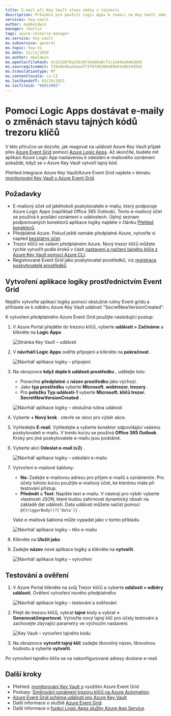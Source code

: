 ```yaml
---
title: E-mail při Key Vault stavu změny v tajnosti
description: Průvodce pro použití Logic Apps k reakci na Key Vault změny tajných klíčů
services: key-vault
author: msmbaldwin
manager: rkarlin
tags: azure-resource-manager
ms.service: key-vault
ms.subservice: general
ms.topic: how-to
ms.date: 11/11/2019
ms.author: mbaldwin
ms.openlocfilehash: 9c522d870a25b3df34ab6a0cf1c1e944a6462685
ms.sourcegitcommit: f28ebb95ae9aaaff3f87d8388a09b41e0b3445b5
ms.translationtype: MT
ms.contentlocale: cs-CZ
ms.lasthandoff: 03/29/2021
ms.locfileid: "96013985"
---
```

# <a name="use-logic-apps-to-receive-email-about-status-changes-of-key-vault-secrets"></a>Pomocí Logic Apps dostávat e-maily o změnách stavu tajných kódů trezoru klíčů

V této příručce se dozvíte, jak reagovat na události Azure Key Vault přijaté přes [Azure Event Grid](../../event-grid/index.yml) pomocí [Azure Logic Apps](../../logic-apps/index.yml). Až skončíte, budete mít aplikaci Azure Logic App nastavenou k odeslání e-mailového oznámení pokaždé, když se v Azure Key Vault vytvoří tajný kód.

Přehled Integrace Azure Key Vault/Azure Event Grid najdete v tématu [monitorování Key Vault s Azure Event Grid](event-grid-overview.md).

## <a name="prerequisites"></a>Požadavky

- E-mailový účet od jakéhokoli poskytovatele e-mailu, který podporuje Azure Logic Apps (například Office 365 Outlook). Tento e-mailový účet se používá k posílání oznámení o událostech. Úplný seznam podporovaných konektorů aplikace logiky najdete v článku [Přehled konektorů](/connectors).
- Předplatné Azure. Pokud ještě nemáte předplatné Azure, vytvořte si napřed [bezplatný účet](https://azure.microsoft.com/free/?WT.mc_id=A261C142F).
- Trezor klíčů ve vašem předplatném Azure. Nový trezor klíčů můžete rychle vytvořit podle kroků v části [nastavení a načtení tajného klíče z Azure Key Vault pomocí Azure CLI](../secrets/quick-create-cli.md).
- Registrované Event Grid jako poskytovatel prostředků, viz [registrace poskytovatelé prostředků](../../azure-resource-manager/management/resource-providers-and-types.md)

## <a name="create-a-logic-app-via-event-grid"></a>Vytvoření aplikace logiky prostřednictvím Event Grid

Nejdřív vytvořte aplikaci logiky pomocí obslužné rutiny Event gridu a přihlaste se k odběru Azure Key Vault události "SecretNewVersionCreated".

K vytvoření předplatného Azure Event Grid použijte následující postup:

1. V Azure Portal přejděte do trezoru klíčů, vyberte **události > Začínáme** a klikněte na **Logic Apps**

    
    ![Stránka Key Vault – události](../media/eventgrid-logicapps-kvsubs.png)

1. V **návrháři Logic Apps** ověřte připojení a klikněte na **pokračovat** . 
 
    ![Návrhář aplikace logiky – připojení](../media/eventgrid-logicappdesigner1.png)

1. Na obrazovce **když dojde k události prostředku** , udělejte toto:
    - Ponechte **předplatné** a **název prostředku** jako výchozí.
    - Jako **typ prostředku** vyberte **Microsoft. webtrezor. trezory** .
    - Pro **položku Typ události-1** vyberte **Microsoft. klíčů trezor. SecretNewVersionCreated** .

    ![Návrhář aplikace logiky – obslužná rutina události](../media/eventgrid-logicappdesigner2.png)

1. Vyberte **+ Nový krok** . otevře se okno pro výběr akce.
1. Vyhledejte **E-mail**. Vyhledejte a vyberte konektor odpovídající vašemu poskytovateli e-mailu. V tomto kurzu se používá **Office 365 Outlook**. Kroky pro jiné poskytovatele e-mailu jsou podobné.
1. Vyberte akci **Odeslat e-mail (v2)** .

   ![Návrhář aplikace logiky – odeslání e-mailu](../media/eventgrid-logicappdesigner3.png)

1. Vytvoření e-mailové šablony:
    - **Na:** Zadejte e-mailovou adresu pro příjem e-mailů s oznámením. Pro účely tohoto kurzu použijte e-mailový účet, ke kterému máte při testování přístup.
    - **Předmět** a **Text**: Napište text e-mailu. V nástroji pro výběr vyberte vlastnosti JSON, které budou zahrnovat dynamický obsah na základě dat události. Data události můžete načíst pomocí `@{triggerBody()?['Data']}` .

    Vaše e-mailová šablona může vypadat jako v tomto příkladu.

    ![Návrhář aplikace logiky – tělo e-mailu](../media/eventgrid-logicappdesigner4.png)

8. Klikněte na **Uložit jako**.
9. Zadejte **název** nové aplikace logiky a klikněte na **vytvořit**.
    
    ![Návrhář aplikace logiky – vytvoření](../media/eventgrid-logicappdesigner5.png)

## <a name="test-and-verify"></a>Testování a ověření

1.  V Azure Portal klikněte na svůj Trezor klíčů a vyberte **události > odběry událostí**.  Ověření vytvoření nového předplatného
    
    ![Návrhář aplikace logiky – testování a ověřování](../media/eventgrid-logicapps-kvnewsubs.png)

1.  Přejít do trezoru klíčů, vybrat **tajné** kódy a vybrat **+ Generovat/importovat**. Vytvořte nový tajný klíč pro účely testování a zachovejte zbývající parametry ve výchozím nastavení.

    ![Key Vault – vytvoření tajného kódu](../media/eventgrid-logicapps-kv-create-secret.png)

1. Na obrazovce **vytvořit tajný klíč** zadejte libovolný název, libovolnou hodnotu a vyberte **vytvořit**.

Po vytvoření tajného klíče se na nakonfigurované adresy dostane e-mail.

## <a name="next-steps"></a>Další kroky

- Přehled: [monitorování Key Vault s](event-grid-overview.md) využitím Azure Event Grid
- Postupy: [Směrování oznámení trezoru klíčů na Azure Automation](event-grid-tutorial.md).
- [Azure Event Grid schéma událostí pro Azure Key Vault](../../event-grid/event-schema-key-vault.md)
- Další informace o službě [Azure Event Grid](../../event-grid/index.yml).
- Další informace o [funkci Logic Apps služby Azure App Service](../../logic-apps/index.yml).